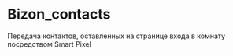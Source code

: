 # Bizon_contacts
Передача контактов, оставленных на странице входа в комнату посредством Smart Pixel
